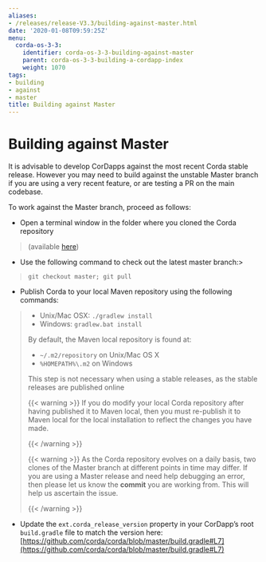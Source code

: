 ```yaml
---
aliases:
- /releases/release-V3.3/building-against-master.html
date: '2020-01-08T09:59:25Z'
menu:
  corda-os-3-3:
    identifier: corda-os-3-3-building-against-master
    parent: corda-os-3-3-building-a-cordapp-index
    weight: 1070
tags:
- building
- against
- master
title: Building against Master
---
```



# Building against Master

It is advisable to develop CorDapps against the most recent Corda stable release. However you may need to build
against the unstable Master branch if you are using a very recent feature, or are testing a PR on the main codebase.

To work against the Master branch, proceed as follows:


* Open a terminal window in the folder where you cloned the Corda repository

> 
> (available [here](https://github.com/corda/corda))



* Use the following command to check out the latest master branch:> 
> `git checkout master; git pull`

* Publish Corda to your local Maven repository using the following commands:

> 
> 
> * Unix/Mac OSX: `./gradlew install`
> * Windows: `gradlew.bat install`
> 
> By default, the Maven local repository is found at:
> 
> 
> * `~/.m2/repository` on Unix/Mac OS X
> * `%HOMEPATH%\.m2` on Windows
> 
> This step is not necessary when using a stable releases, as the stable releases are published online
> 
> 
> {{< warning >}}
> If you do modify your local Corda repository after having published it to Maven local, then you must
> re-publish it to Maven local for the local installation to reflect the changes you have made.
> 
> {{< /warning >}}
> 
> 
> 
> {{< warning >}}
> As the Corda repository evolves on a daily basis, two clones of the Master branch at different points in
> time may differ. If you are using a Master release and need help debugging an error, then please let us know the
> **commit** you are working from. This will help us ascertain the issue.
> 
> {{< /warning >}}
> 
> 


* Update the `ext.corda_release_version` property in your CorDapp’s root `build.gradle` file to match the version
here: [https://github.com/corda/corda/blob/master/build.gradle#L7](https://github.com/corda/corda/blob/master/build.gradle#L7)

